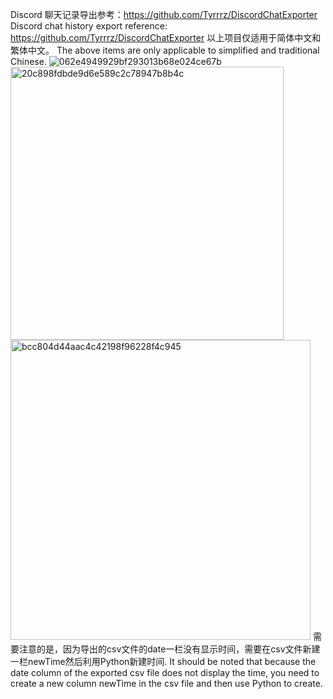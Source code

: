 Discord 聊天记录导出参考：https://github.com/Tyrrrz/DiscordChatExporter
Discord chat history export reference: https://github.com/Tyrrrz/DiscordChatExporter
以上项目仅适用于简体中文和繁体中文。
The above items are only applicable to simplified and traditional Chinese.
![062e4949929bf293013b68e024ce67b](https://github.com/kakiyeah/Sentiment-analysis-of-Discord-chat-history/assets/160962346/41e33e2c-7818-470a-b1c2-123e7bebb8a6)
<img width="437" alt="20c898fdbde9d6e589c2c78947b8b4c" src="https://github.com/kakiyeah/Sentiment-analysis-of-Discord-chat-history/assets/160962346/2429d3db-1569-4ea9-af0f-e07119f64aa5">
<img width="480" alt="bcc804d44aac4c42198f96228f4c945" src="https://github.com/kakiyeah/Sentiment-analysis-of-Discord-chat-history/assets/160962346/a19102b2-2d2d-4479-9093-02150102ec4d">
需要注意的是，因为导出的csv文件的date一栏没有显示时间，需要在csv文件新建一栏newTime然后利用Python新建时间.
It should be noted that because the date column of the exported csv file does not display the time, you need to create a new column newTime in the csv file and then use Python to create.
